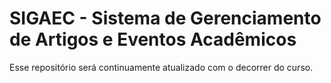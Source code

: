 # SIGAEC - Sistema de Gerenciamento de Artigos e Eventos Acadêmicos

Esse repositório será continuamente atualizado com o decorrer do curso.
